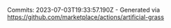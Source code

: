 Commits: 2023-07-03T19:33:57.190Z - Generated via https://github.com/marketplace/actions/artificial-grass
<br>
